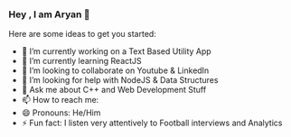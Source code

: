 ### Hey , I am Aryan 👋


Here are some ideas to get you started:

- 🔭 I’m currently working on a Text Based Utility App
- 🌱 I’m currently learning ReactJS
- 👯 I’m looking to collaborate on Youtube & LinkedIn
- 🤔 I’m looking for help with NodeJS & Data Structures
- 💬 Ask me about C++ and Web Development Stuff
- 📫 How to reach me: 
- 😄 Pronouns: He/Him
- ⚡ Fun fact: I listen very attentively to Football interviews and Analytics
